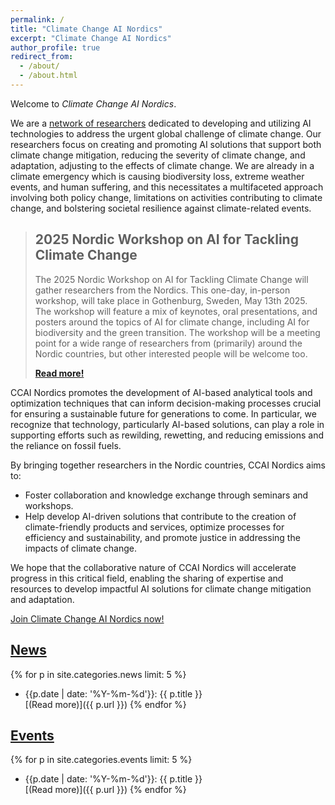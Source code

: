 ```yaml
---
permalink: /
title: "Climate Change AI Nordics"
excerpt: "Climate Change AI Nordics"
author_profile: true
redirect_from: 
  - /about/
  - /about.html
---
```



Welcome to _Climate Change AI Nordics_.

We are a [network of researchers](/people/) dedicated to developing and utilizing AI technologies to address the urgent global challenge of climate change. Our researchers focus on creating and promoting AI solutions that support both climate change mitigation, reducing the severity of climate change, and adaptation, adjusting to the effects of climate change. We are already in a climate emergency which is causing biodiversity loss, extreme weather events, and human suffering, and this necessitates a multifaceted approach involving both policy change, limitations on activities contributing to climate change, and bolstering societal resilience against climate-related events.

> ## 2025 Nordic Workshop on AI for Tackling Climate Change
>
> The 2025 Nordic Workshop on AI for Tackling Climate Change will gather researchers from the Nordics. This one-day, in-person workshop, will take place in Gothenburg, Sweden, May 13th 2025. The workshop will feature a mix of keynotes, oral presentations, and posters around the topics of AI for climate change, including AI for biodiversity and the green transition. The workshop will be a meeting point for a wide range of researchers from (primarily) around the Nordic countries, but other interested people will be welcome too.
> 
> **[Read more!](https://ccainordics.com/events/2025-nordic-workshop)**

CCAI Nordics promotes the development of AI-based analytical tools and optimization techniques that can inform decision-making processes crucial for ensuring a sustainable future for generations to come. In particular, we recognize that technology, particularly AI-based solutions, can play a role in supporting efforts such as rewilding, rewetting, and reducing emissions and the reliance on fossil fuels.

By bringing together researchers in the Nordic countries, CCAI Nordics aims to:

* Foster collaboration and knowledge exchange through seminars and workshops.
* Help develop AI-driven solutions that contribute to the creation of climate-friendly products and services, optimize processes for efficiency and sustainability, and promote justice in addressing the impacts of climate change.

We hope that the collaborative nature of CCAI Nordics will accelerate progress in this critical field, enabling the sharing of expertise and resources to develop impactful AI solutions for climate change mitigation and adaptation.

[Join Climate Change AI Nordics now!](/join/)

## [News](/news/)

{% for p in site.categories.news limit: 5 %}
* {{p.date | date: '%Y-%m-%d'}}: {{ p.title }}\
[(Read more)]({{ p.url }})
{% endfor %}


## [Events](/events/)

{% for p in site.categories.events limit: 5 %}
* {{p.date | date: '%Y-%m-%d'}}: {{ p.title }}\
[(Read more)]({{ p.url }})
{% endfor %}



